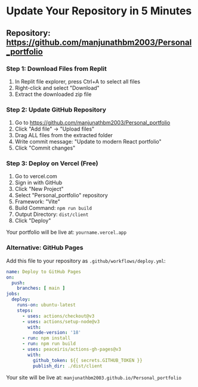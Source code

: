 # Update Your Repository in 5 Minutes

## Repository: https://github.com/manjunathbm2003/Personal_portfolio

### Step 1: Download Files from Replit
1. In Replit file explorer, press Ctrl+A to select all files
2. Right-click and select "Download"
3. Extract the downloaded zip file

### Step 2: Update GitHub Repository
1. Go to https://github.com/manjunathbm2003/Personal_portfolio
2. Click "Add file" → "Upload files"
3. Drag ALL files from the extracted folder
4. Write commit message: "Update to modern React portfolio"
5. Click "Commit changes"

### Step 3: Deploy on Vercel (Free)
1. Go to vercel.com
2. Sign in with GitHub
3. Click "New Project"
4. Select "Personal_portfolio" repository
5. Framework: "Vite"
6. Build Command: `npm run build`
7. Output Directory: `dist/client`
8. Click "Deploy"

Your portfolio will be live at: `yourname.vercel.app`

### Alternative: GitHub Pages
Add this file to your repository as `.github/workflows/deploy.yml`:

```yaml
name: Deploy to GitHub Pages
on:
  push:
    branches: [ main ]
jobs:
  deploy:
    runs-on: ubuntu-latest
    steps:
      - uses: actions/checkout@v3
      - uses: actions/setup-node@v3
        with:
          node-version: '18'
      - run: npm install
      - run: npm run build
      - uses: peaceiris/actions-gh-pages@v3
        with:
          github_token: ${{ secrets.GITHUB_TOKEN }}
          publish_dir: ./dist/client
```

Your site will be live at: `manjunathbm2003.github.io/Personal_portfolio`